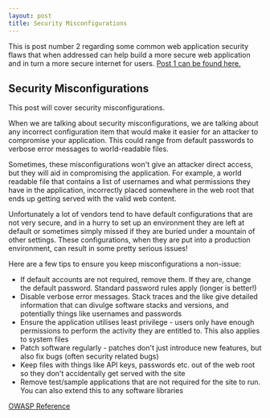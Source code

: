 ```yaml
---
layout: post
title: Security Misconfigurations
---
```


<p></p>

This is post number 2 regarding some common web application security flaws that when addressed can help build a more secure web application and in turn a more secure internet for users. [Post 1 can be found here.](https://nmbshiva.github.io/2017/08/11/input_filtering.html)

## Security Misconfigurations

This post will cover security misconfigurations.

When we are talking about security misconfigurations, we are talking about any incorrect configuration item that would make it easier for an attacker to compromise your application. This could range from default passwords to verbose error messages to world-readable files.

Sometimes, these misconfigurations won't give an attacker direct access, but they will aid in compromising the application. For example, a world readable file that contains a list of usernames and what permissions they have in the application, incorrectly placed somewhere in the web root that ends up getting served with the valid web content.

Unfortunately a lot of vendors tend to have default configurations that are not very secure, and in a hurry to set up an environment they are left at default or sometimes simply missed if they are buried under a mountain of other settings. These configurations, when they are put into a production environment, can result in some pretty serious issues!

Here are a few tips to ensure you keep misconfigurations a non-issue:

  * If default accounts are not required, remove them. If they are, change the default password. Standard password rules apply (longer is better!)
  * Disable verbose error messages. Stack traces and the like give detailed information that can divulge software stacks and versions, and potentially things like usernames and passwords
  * Ensure the application utilises least privilege - users only have enough permissions to perform the activity they are entitled to. This also applies to system files
  * Patch software regularly - patches don't just introduce new features, but also fix bugs (often security related bugs)
  * Keep files with things like API keys, passwords etc. out of the web root so they don't accidentally get served with the site
  * Remove test/sample applications that are not required for the site to run. You can also extend this to any software libraries

  [OWASP Reference](https://www.owasp.org/index.php/Top_10_2013-A5-Security_Misconfiguration)